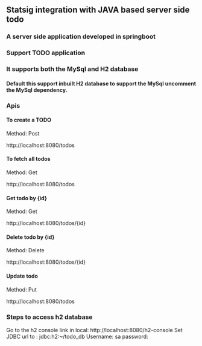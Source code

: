 ## Statsig integration with JAVA based server side todo

### A server side application developed in springboot
### Support TODO application
### It supports both the MySql and H2 database
#### Default this support inbuilt H2 database to support the MySql uncomment the MySql dependency.
### Apis
#### To create a TODO
Method: Post

http://localhost:8080/todos

#### To fetch all todos
Method: Get

http://localhost:8080/todos

#### Get todo by {id}
Method: Get

http://localhost:8080/todos/{id}

#### Delete todo by {id}
Method: Delete

http://localhost:8080/todos/{id}

#### Update todo
Method: Put

http://localhost:8080/todos

### Steps to access h2 database
Go to the h2 console link in local: http://localhost:8080/h2-console
Set JDBC url to : jdbc:h2:~/todo_db
Username: sa
password: 



